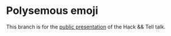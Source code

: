 # Polysemous emoji

This branch is for the [public presentation](https://github.com/thoppe/polysemous-emoji/HnT_pres.html) of the Hack && Tell talk.
